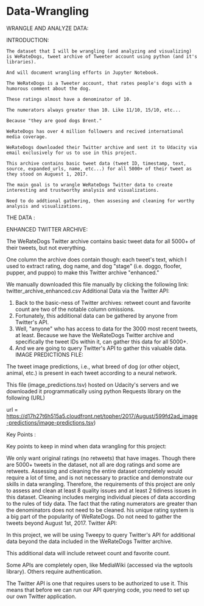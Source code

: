 # Data-Wrangling

WRANGLE AND ANALYZE DATA:

INTRODUCTION:

    The dataset that I will be wrangling (and analyzing and visualizing) is WeRateDogs, tweet archive of Tweeter account using python (and it's libraries).

    And will document wrangling efforts in Jupyter Notebook.

    The WeRateDogs is a Tweeter account, that rates people's dogs with a humorous comment about the dog.

    These ratings almost have a denominator of 10.

    The numerators always greater than 10. Like 11/10, 15/10, etc...

    Because "they are good dogs Brent."  

    WeRateDogs has over 4 million followers and recived international media coverage.

    WeRateDogs downloaded their Twitter archive and sent it to Udacity via email exclusively for us to use in this project.

    This archive contains basic tweet data (tweet ID, timestamp, text, source, expanded_urls, name, etc...) for all 5000+ of their tweet as they stood on Auguest 1, 2017.   

    The main goal is to wrangle WeRateDogs Twitter data to create interesting and trustworthy analysis and visualizations.

    Need to do addtional gathering, then assesing and cleaning for worthy analysis and visualizations.

THE DATA :

ENHANCED TWITTER ARCHIVE:

The WeRateDogs Twitter archive contains basic tweet data for all 5000+ of their tweets, but not everything.

One column the archive does contain though: each tweet's text, which I used to extract rating, dog name, and dog "stage" (i.e. doggo, floofer, pupper, and puppo) to make this Twitter archive "enhanced." 

We manually downloaded this file manually by clicking the following link: twitter_archive_enhanced.csv
Additional Data via the Twitter API:

1. Back to the basic-ness of Twitter archives: retweet count and favorite count are two of the notable column omissions. 
2. Fortunately, this additional data can be gathered by anyone from Twitter's API.
3. Well, "anyone" who has access to data for the 3000 most recent tweets, at least. Because we have the WeRateDogs Twitter archive and specifically the tweet IDs within it, can gather this data for all 5000+.
4. And we are going to query Twitter's API to gather this valuable data.
IMAGE PREDICTIONS FILE:

The tweet image predictions, i.e., what breed of dog (or other object, animal, etc.) is present in each tweet according to a neural network.

This file (image_predictions.tsv) hosted on Udacity's servers and we downloaded it programmatically using python Requests library on the following (URL)

url = https://d17h27t6h515a5.cloudfront.net/topher/2017/August/599fd2ad_image-predictions/image-predictions.tsv)

Key Points :

Key points to keep in mind when data wrangling for this project:

We only want original ratings (no retweets) that have images.
Though there are 5000+ tweets in the dataset, not all are dog ratings and some are retweets.
Assessing and cleaning the entire dataset completely would require a lot of time, and is not necessary to practice and demonstrate our skills in data wrangling.
Therefore, the requirements of this project are only to assess and clean at least 8 quality issues and at least 2 tidiness issues in this dataset.
Cleaning includes merging individual pieces of data according to the rules of tidy data.
The fact that the rating numerators are greater than the denominators does not need to be cleaned.
his unique rating system is a big part of the popularity of WeRateDogs.
Do not need to gather the tweets beyond August 1st, 2017.
Twitter API:

In this project, we will be using Tweepy to query Twitter's API for additional data beyond the data included in the WeRateDogs Twitter archive. 

This additional data will include retweet count and favorite count.

Some APIs are completely open, like MediaWiki (accessed via the wptools library). Others require authentication. 

The Twitter API is one that requires users to be authorized to use it. This means that before we can run our API querying code, you need to set up our own Twitter application. 
